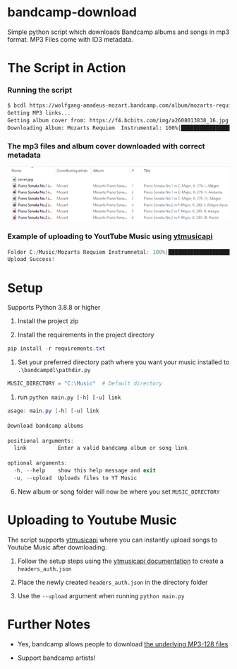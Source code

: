 # bandcamp-download
Simple python script which downloads Bandcamp albums and songs in mp3 format. MP3 Files come with ID3 metadata. 


# The Script in Action
### Running the script
```bash
$ bcdl https://wolfgang-amadeus-mozart.bandcamp.com/album/mozarts-requiem-instrumental
Getting MP3 links...
Getting album cover from: https://f4.bcbits.com/img/a2608013838_16.jpg
Downloading Album: Mozarts Requiem  Instrumental: 100%|██████████████████████████████████████████| 12/12 [00:05<00:00,  2.06it/s] 100%|████████████████████████████████████████████████████████████████████████████████████████████| 12/12 [00:05<00:00,  2.06it/s] Download Success!
```

### The mp3 files and album cover downloaded with correct metadata
<img src='images\album.png'></img>

### Example of uploading to YoutTube Music using <a href="https://github.com/sigma67/ytmusicapi">ytmusicapi</a> 
```powershell
Folder C:/Music/Mozarts Requiem Instrumnetal: 100%|██████████████████████████████████████████████████████| 13/13 [00:21<00:00,  1.68s/it]
Upload Success!
```

# Setup
Supports Python 3.8.8 or higher

1) Install the project zip 

2) Install the requirements in the project directory

```powershell
pip install -r requirements.txt
```

1) Set your preferred directory path where you want your music installed to  `.\bandcampdl\pathdir.py`  

```python
MUSIC_DIRECTORY = "C:\Music"  # Default directory
```

1) run `python main.py [-h] [-u] link` 

```powershell 
usage: main.py [-h] [-u] link

Download bandcamp albums

positional arguments:
  link          Enter a valid bandcamp album or song link

optional arguments:
  -h, --help    show this help message and exit
  -u, --upload  Uploads files to YT Music
```

6) New album or song folder will now be where you set ```MUSIC_DIRECTORY```

# Uploading to Youtube Music
The script supports  <a href="https://github.com/sigma67/ytmusicapi">ytmusicapi</a> where you can instantly upload songs to Youtube Music after downloading.

1) Follow the setup steps using the <a href="https://ytmusicapi.readthedocs.io/en/latest/setup.html">ytmusicapi documentation</a> to create a `headers_auth.json`
  
2) Place the newly created `headers_auth.json` in the directory folder 
   
  
3) Use the `--upload` argument when running `python main.py`

# Further Notes
- Yes, bandcamp allows people to download <a href="https://get.bandcamp.help/hc/en-us/articles/360007902173-I-heard-you-can-steal-music-on-Bandcamp-What-are-you-doing-about-this-">the underlying MP3-128 files</a>

- Support bandcamp artists!
